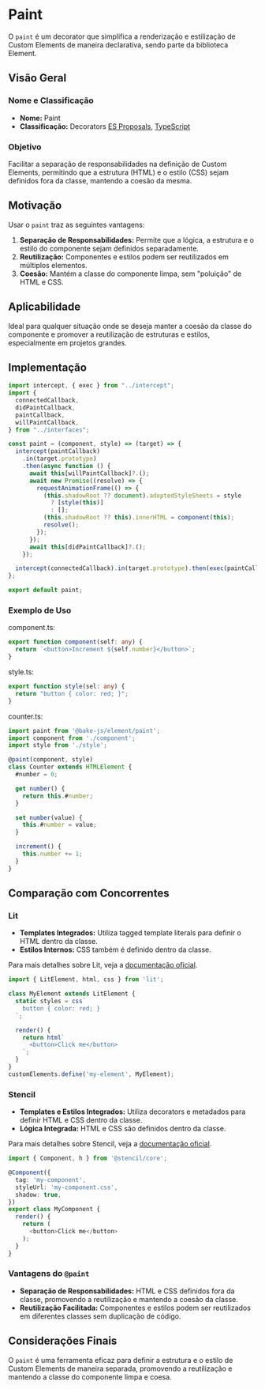 # Paint

O `paint` é um decorator que simplifica a renderização e estilização de Custom Elements de maneira declarativa, sendo parte da biblioteca Element.

## Visão Geral

### Nome e Classificação

- **Nome:** Paint
- **Classificação:** Decorators [ES Proposals](https://www.proposals.es/proposals/Decorators), [TypeScript](https://www.typescriptlang.org/docs/handbook/decorators.html)

### Objetivo

Facilitar a separação de responsabilidades na definição de Custom Elements, permitindo que a estrutura (HTML) e o estilo (CSS) sejam definidos fora da classe, mantendo a coesão da mesma.

## Motivação

Usar o `paint` traz as seguintes vantagens:

1. **Separação de Responsabilidades:** Permite que a lógica, a estrutura e o estilo do componente sejam definidos separadamente.
2. **Reutilização:** Componentes e estilos podem ser reutilizados em múltiplos elementos.
3. **Coesão:** Mantém a classe do componente limpa, sem "poluição" de HTML e CSS.

## Aplicabilidade

Ideal para qualquer situação onde se deseja manter a coesão da classe do componente e promover a reutilização de estruturas e estilos, especialmente em projetos grandes.

## Implementação

```javascript
import intercept, { exec } from "../intercept";
import {
  connectedCallback,
  didPaintCallback,
  paintCallback,
  willPaintCallback,
} from "../interfaces";

const paint = (component, style) => (target) => {
  intercept(paintCallback)
    .in(target.prototype)
    .then(async function () {
      await this[willPaintCallback]?.();
      await new Promise((resolve) => {
        requestAnimationFrame(() => {
          (this.shadowRoot ?? document).adoptedStyleSheets = style
            ? [style(this)]
            : [];
          (this.shadowRoot ?? this).innerHTML = component(this);
          resolve();
        });
      });
      await this[didPaintCallback]?.();
    });

  intercept(connectedCallback).in(target.prototype).then(exec(paintCallback));
};

export default paint;
```

### Exemplo de Uso

component.ts:

```typescript
export function component(self: any) {
  return `<button>Increment ${self.number}</button>`;
}
```

style.ts:

```typescript
export function style(sel: any) {
  return "button { color: red; }";
}
```

counter.ts:

```javascript
import paint from '@bake-js/element/paint';
import component from './component';
import style from './style';

@paint(component, style)
class Counter extends HTMLElement {
  #number = 0;

  get number() {
    return this.#number;
  }

  set number(value) {
    this.#number = value;
  }

  increment() {
    this.number += 1;
  }
}
```

## Comparação com Concorrentes

### Lit

- **Templates Integrados:** Utiliza tagged template literals para definir o HTML dentro da classe.
- **Estilos Internos:** CSS também é definido dentro da classe.

Para mais detalhes sobre Lit, veja a [documentação oficial](https://lit.dev/docs/components/defining/).

```javascript
import { LitElement, html, css } from 'lit';

class MyElement extends LitElement {
  static styles = css`
    button { color: red; }
  `;

  render() {
    return html`
      <button>Click me</button>
    `;
  }
}
customElements.define('my-element', MyElement);
```

### Stencil

- **Templates e Estilos Integrados:** Utiliza decorators e metadados para definir HTML e CSS dentro da classe.
- **Lógica Integrada:** HTML e CSS são definidos dentro da classe.

Para mais detalhes sobre Stencil, veja a [documentação oficial](https://stenciljs.com/docs/getting-started).

```typescript
import { Component, h } from '@stencil/core';

@Component({
  tag: 'my-component',
  styleUrl: 'my-component.css',
  shadow: true,
})
export class MyComponent {
  render() {
    return (
      <button>Click me</button>
    );
  }
}
```

### Vantagens do `@paint`

- **Separação de Responsabilidades:** HTML e CSS definidos fora da classe, promovendo a reutilização e mantendo a coesão da classe.
- **Reutilização Facilitada:** Componentes e estilos podem ser reutilizados em diferentes classes sem duplicação de código.

## Considerações Finais

O `paint` é uma ferramenta eficaz para definir a estrutura e o estilo de Custom Elements de maneira separada, promovendo a reutilização e mantendo a classe do componente limpa e coesa.
